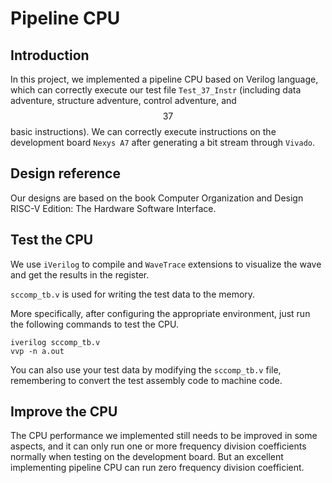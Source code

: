 # Pipeline CPU

## Introduction

In this project, we implemented a pipeline CPU based on Verilog language, which can correctly execute our test file `Test_37_Instr` (including data adventure, structure adventure, control adventure, and $$37$$ basic instructions). We can correctly execute instructions on the development board `Nexys A7` after generating a bit stream through `Vivado`.

## Design reference

Our designs are based on the book Computer Organization and Design RISC-V Edition: The Hardware Software Interface.

## Test the CPU

We use `iVerilog` to compile and `WaveTrace` extensions to visualize the wave and get the results in the register.

`sccomp_tb.v` is used for writing the test data to the memory.

More specifically, after configuring the appropriate environment, just run the following commands to test the CPU.

```
iverilog sccomp_tb.v
vvp -n a.out
```



You can also use your test data by modifying the `sccomp_tb.v` file, remembering to convert the test assembly code to machine code.

## Improve the CPU

The CPU performance we implemented still needs to be improved in some aspects, and it can only run one or more frequency division coefficients normally when testing on the development board. But an excellent implementing pipeline CPU can run zero frequency division coefficient.
